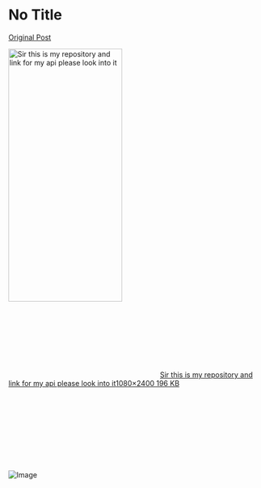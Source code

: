 # No Title

[Original Post](https://discourse.onlinedegree.iitm.ac.in/t/169029/596)

<p><div class="lightbox-wrapper"><a class="lightbox" href="https://europe1.discourse-cdn.com/flex013/uploads/iitm/original/3X/4/a/4a4e4a0e178952b492a301ad303108e1f8d97086.jpeg" data-download-href="/uploads/short-url/aBl48QiIPFWEoHpkGaADFTOE2jA.jpeg?dl=1" title="Sir this is my repository and link for my api please look into it" rel="noopener nofollow ugc"><img src="https://europe1.discourse-cdn.com/flex013/uploads/iitm/optimized/3X/4/a/4a4e4a0e178952b492a301ad303108e1f8d97086_2_225x500.jpeg" alt="Sir this is my repository and link for my api please look into it" data-base62-sha1="aBl48QiIPFWEoHpkGaADFTOE2jA" width="225" height="500" srcset="https://europe1.discourse-cdn.com/flex013/uploads/iitm/optimized/3X/4/a/4a4e4a0e178952b492a301ad303108e1f8d97086_2_225x500.jpeg, https://europe1.discourse-cdn.com/flex013/uploads/iitm/optimized/3X/4/a/4a4e4a0e178952b492a301ad303108e1f8d97086_2_337x750.jpeg 1.5x, https://europe1.discourse-cdn.com/flex013/uploads/iitm/optimized/3X/4/a/4a4e4a0e178952b492a301ad303108e1f8d97086_2_450x1000.jpeg 2x" data-dominant-color="23201F"><div class="meta"><svg class="fa d-icon d-icon-far-image svg-icon" aria-hidden="true"><use href="#far-image"></use></svg><span class="filename">Sir this is my repository and link for my api please look into it</span><span class="informations">1080×2400 196 KB</span><svg class="fa d-icon d-icon-discourse-expand svg-icon" aria-hidden="true"><use href="#discourse-expand"></use></svg></div></a></div></p>

![Image](https://europe1.discourse-cdn.com/flex013/uploads/iitm/optimized/3X/4/a/4a4e4a0e178952b492a301ad303108e1f8d97086_2_225x500.jpeg)